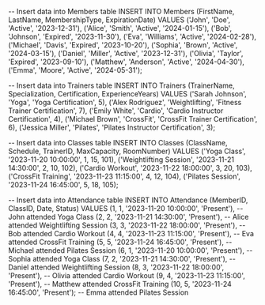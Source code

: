 
-- Insert data into Members table
INSERT INTO Members (FirstName, LastName, MembershipType, ExpirationDate)
VALUES
    ('John', 'Doe', 'Active', '2023-12-31'),
    ('Alice', 'Smith', 'Active', '2024-01-15'),
    ('Bob', 'Johnson', 'Expired', '2023-11-30'),
    ('Eva', 'Williams', 'Active', '2024-02-28'),
    ('Michael', 'Davis', 'Expired', '2023-10-20'),
    ('Sophia', 'Brown', 'Active', '2024-03-15'),
    ('Daniel', 'Miller', 'Active', '2023-12-31'),
    ('Olivia', 'Taylor', 'Expired', '2023-09-10'),
    ('Matthew', 'Anderson', 'Active', '2024-04-30'),
    ('Emma', 'Moore', 'Active', '2024-05-31');


-- Insert data into Trainers table
INSERT INTO Trainers (TrainerName, Specialization, Certification, ExperienceYears)
VALUES
    ('Sarah Johnson', 'Yoga', 'Yoga Certification', 5),
    ('Alex Rodriguez', 'Weightlifting', 'Fitness Trainer Certification', 7),
    ('Emily White', 'Cardio', 'Cardio Instructor Certification', 4),
    ('Michael Brown', 'CrossFit', 'CrossFit Trainer Certification', 6),
    ('Jessica Miller', 'Pilates', 'Pilates Instructor Certification', 3);



-- Insert data into Classes table
INSERT INTO Classes (ClassName, Schedule, TrainerID, MaxCapacity, RoomNumber)
VALUES
    ('Yoga Class', '2023-11-20 10:00:00', 1, 15, 101),
    ('Weightlifting Session', '2023-11-21 14:30:00', 2, 10, 102),
    ('Cardio Workout', '2023-11-22 18:00:00', 3, 20, 103),
    ('CrossFit Training', '2023-11-23 11:15:00', 4, 12, 104),
    ('Pilates Session', '2023-11-24 16:45:00', 5, 18, 105);
	


-- Insert data into Attendance table
INSERT INTO Attendance (MemberID, ClassID, Date, Status)
VALUES
    (1, 1, '2023-11-20 10:00:00', 'Present'),  -- John attended Yoga Class
    (2, 2, '2023-11-21 14:30:00', 'Present'),  -- Alice attended Weightlifting Session
    (3, 3, '2023-11-22 18:00:00', 'Present'),  -- Bob attended Cardio Workout
    (4, 4, '2023-11-23 11:15:00', 'Present'),  -- Eva attended CrossFit Training
    (5, 5, '2023-11-24 16:45:00', 'Present'),  -- Michael attended Pilates Session
    (6, 1, '2023-11-20 10:00:00', 'Present'),  -- Sophia attended Yoga Class
    (7, 2, '2023-11-21 14:30:00', 'Present'),  -- Daniel attended Weightlifting Session
    (8, 3, '2023-11-22 18:00:00', 'Present'),  -- Olivia attended Cardio Workout
    (9, 4, '2023-11-23 11:15:00', 'Present'),  -- Matthew attended CrossFit Training
    (10, 5, '2023-11-24 16:45:00', 'Present');  -- Emma attended Pilates Session

